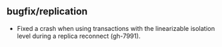 ## bugfix/replication

* Fixed a crash when using transactions with the linearizable isolation level during
  a replica reconnect (gh-7991).

